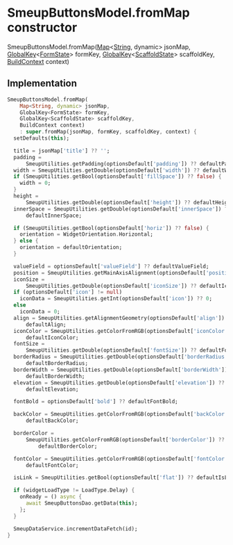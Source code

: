 


# SmeupButtonsModel.fromMap constructor







SmeupButtonsModel.fromMap([Map](https://api.flutter.dev/flutter/dart-core/Map-class.html)&lt;[String](https://api.flutter.dev/flutter/dart-core/String-class.html), dynamic> jsonMap, [GlobalKey](https://api.flutter.dev/flutter/widgets/GlobalKey-class.html)&lt;[FormState](https://api.flutter.dev/flutter/widgets/FormState-class.html)> formKey, [GlobalKey](https://api.flutter.dev/flutter/widgets/GlobalKey-class.html)&lt;[ScaffoldState](https://api.flutter.dev/flutter/material/ScaffoldState-class.html)> scaffoldKey, [BuildContext](https://api.flutter.dev/flutter/widgets/BuildContext-class.html) context)





## Implementation

```dart
SmeupButtonsModel.fromMap(
    Map<String, dynamic> jsonMap,
    GlobalKey<FormState> formKey,
    GlobalKey<ScaffoldState> scaffoldKey,
    BuildContext context)
    : super.fromMap(jsonMap, formKey, scaffoldKey, context) {
  setDefaults(this);

  title = jsonMap['title'] ?? '';
  padding =
      SmeupUtilities.getPadding(optionsDefault['padding']) ?? defaultPadding;
  width = SmeupUtilities.getDouble(optionsDefault['width']) ?? defaultWidth;
  if (SmeupUtilities.getBool(optionsDefault['fillSpace']) ?? false) {
    width = 0;
  }
  height =
      SmeupUtilities.getDouble(optionsDefault['height']) ?? defaultHeight;
  innerSpace = SmeupUtilities.getDouble(optionsDefault['innerSpace']) ??
      defaultInnerSpace;

  if (SmeupUtilities.getBool(optionsDefault['horiz']) ?? false) {
    orientation = WidgetOrientation.Horizontal;
  } else {
    orientation = defaultOrientation;
  }

  valueField = optionsDefault['valueField'] ?? defaultValueField;
  position = SmeupUtilities.getMainAxisAlignment(optionsDefault['position']);
  iconSize =
      SmeupUtilities.getDouble(optionsDefault['iconSize']) ?? defaultIconSize;
  if (optionsDefault['icon'] != null)
    iconData = SmeupUtilities.getInt(optionsDefault['icon']) ?? 0;
  else
    iconData = 0;
  align = SmeupUtilities.getAlignmentGeometry(optionsDefault['align']) ??
      defaultAlign;
  iconColor = SmeupUtilities.getColorFromRGB(optionsDefault['iconColor']) ??
      defaultIconColor;
  fontSize =
      SmeupUtilities.getDouble(optionsDefault['fontSize']) ?? defaultFontSize;
  borderRadius = SmeupUtilities.getDouble(optionsDefault['borderRadius']) ??
      defaultBorderRadius;
  borderWidth = SmeupUtilities.getDouble(optionsDefault['borderWidth']) ??
      defaultBorderWidth;
  elevation = SmeupUtilities.getDouble(optionsDefault['elevation']) ??
      defaultElevation;

  fontBold = optionsDefault['bold'] ?? defaultFontBold;

  backColor = SmeupUtilities.getColorFromRGB(optionsDefault['backColor']) ??
      defaultBackColor;

  borderColor =
      SmeupUtilities.getColorFromRGB(optionsDefault['borderColor']) ??
          defaultBorderColor;

  fontColor = SmeupUtilities.getColorFromRGB(optionsDefault['fontColor']) ??
      defaultFontColor;

  isLink = SmeupUtilities.getBool(optionsDefault['flat']) ?? defaultIsLink;

  if (widgetLoadType != LoadType.Delay) {
    onReady = () async {
      await SmeupButtonsDao.getData(this);
    };
  }

  SmeupDataService.incrementDataFetch(id);
}
```







